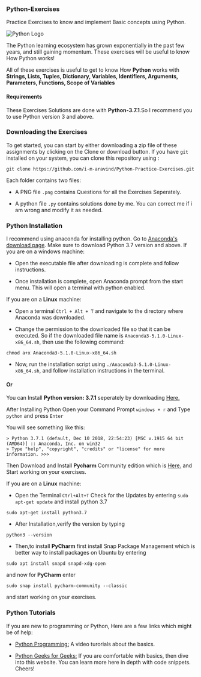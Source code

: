### Python-Exercises

Practice Exercises to know and implement Basic concepts using Python.

![Python Logo](https://github.com/aravind-alpha/Python-Exercises/blob/master/python.png)

The Python learning ecosystem has grown exponentially in the past few years, and still gaining momentum. These exercises will be useful to know How Python works!

All of these exercises is useful to get to know How **Python** works with **Strings, Lists, Tuples, Dictionary, Variables, Identifiers,
Arguments, Parameters, Functions, Scope of Variables**

#### Requirements

These Exercises Solutions are done with **Python-3.7.1**.So I recommend you to use Python version 3 and above.

### Downloading the Exercises

To get started, you can start by either downloading a zip file of these assignments by clicking on the Clone or download button. If you have `git` installed on your system, you can clone this repository using :

```
git clone https://github.com/i-m-aravind/Python-Practice-Exercises.git
```

Each folder contains two files:

- A PNG file `.png` contains Questions for all the Exercises Seperately.

- A python file `.py` contains solutions done by me. You can correct me if i am wrong and modify it as needed.

### Python Installation

I recommend using anaconda for installing python. Go to [Anaconda's download page](https://www.anaconda.com/download/). Make sure to download Python 3.7 version and above. If you are on a windows machine:

- Open the executable file after downloading is complete and follow instructions.

- Once installation is complete, open Anaconda prompt from the start menu. This will open a terminal with python enabled.

If you are on a **Linux** machine:

- Open a terminal `Ctrl + Alt + T` and navigate to the directory where Anaconda was downloaded.

- Change the permission to the downloaded file so that it can be executed. So if the downloaded file name is `Anaconda3-5.1.0-Linux-x86_64.sh`, then use the following command:

 ```
 chmod a+x Anaconda3-5.1.0-Linux-x86_64.sh
```

- Now, run the installation script using `./Anaconda3-5.1.0-Linux-x86_64.sh`, and follow installation instructions in the terminal.

#### Or

You can Install **Python version: 3.7.1** seperately by downloading [Here.](https://www.python.org/downloads/release/python-371/)

After Installing Python Open your Command Prompt `windows + r` and Type `python` and press `Enter`

You will see something like this:

```
> Python 3.7.1 (default, Dec 10 2018, 22:54:23) [MSC v.1915 64 bit (AMD64)] :: Anaconda, Inc. on win32
> Type "help", "copyright", "credits" or "license" for more information. >>>
```

Then Download and Install **Pycharm** Community edition which is [Here.](https://www.jetbrains.com/pycharm/download/) and Start working on your exercises. 

If you are on a **Linux** machine:

- Open the Terminal `Ctrl+Alt+T` Check for the Updates by entering `sudo apt-get update` and 
install python 3.7 

```
sudo apt-get install python3.7
```

- After Installation,verify the version by typing 

```
python3 --version
```

- Then,to install **PyCharm** first install Snap Package Management which is better way to install packages on Ubuntu
by entering 

```
sudo apt install snapd snapd-xdg-open
```

and now for **PyCharm** enter 

```
sudo snap install pycharm-community --classic
```

and start working on your exercises.

### Python Tutorials

If you are new to programming or Python, Here are a few links which might be of help:

- [Python Programming:](https://pythonprogramming.net/introduction-to-python-programming/) A video turorials about the basics.

- [Python Geeks for Geeks:](https://www.geeksforgeeks.org/python-programming-examples/) If you are comfortable with basics, then dive into this website. You can learn more here in depth with code snippets. Cheers! 
